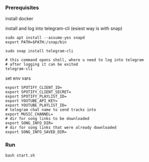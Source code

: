 ### Prerequisites
install docker

install and log into telegram-cli (esiest way is with snap)
```shell
sudo apt install --assume-yes snapd
export PATH=$PATH:/snap/bin

sudo snap install telegram-cli

# this command opens shell, where u need to log into telegram
# after logging it can be exited
telegram-cli
```
set env vars
```shell
export SPOTIFY_CLIENT_ID=
export SPOTIFY_CLIENT_SECRET=
export SPOTIFY_PLAYLIST_ID=
export YOUTUBE_API_KEY=
export YOUTUBE_PLAYLIST_ID=
# telegram chat name to send tracks into
export MUSIC_CHANNEL=
# dir for song links to be downloaded 
export SONG_INFO_DIR=
# dir for song links that were already downloaded 
export SONG_INFO_SAVED_DIR=
```
### Run

```shell
bash start.sh
```
